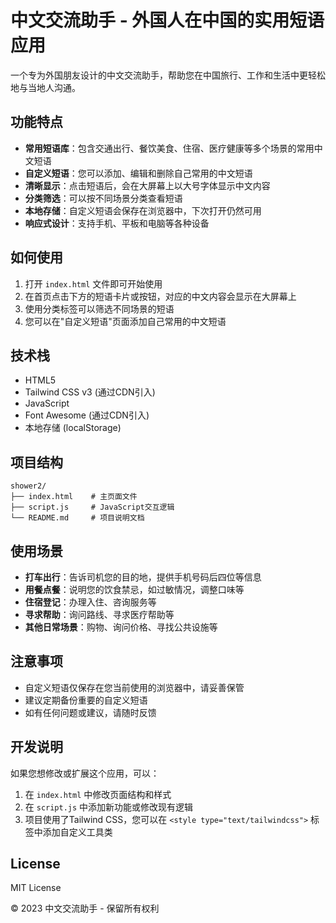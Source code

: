 # 中文交流助手 - 外国人在中国的实用短语应用

一个专为外国朋友设计的中文交流助手，帮助您在中国旅行、工作和生活中更轻松地与当地人沟通。

## 功能特点

- **常用短语库**：包含交通出行、餐饮美食、住宿、医疗健康等多个场景的常用中文短语
- **自定义短语**：您可以添加、编辑和删除自己常用的中文短语
- **清晰显示**：点击短语后，会在大屏幕上以大号字体显示中文内容
- **分类筛选**：可以按不同场景分类查看短语
- **本地存储**：自定义短语会保存在浏览器中，下次打开仍然可用
- **响应式设计**：支持手机、平板和电脑等各种设备

## 如何使用

1. 打开 `index.html` 文件即可开始使用
2. 在首页点击下方的短语卡片或按钮，对应的中文内容会显示在大屏幕上
3. 使用分类标签可以筛选不同场景的短语
4. 您可以在"自定义短语"页面添加自己常用的中文短语

## 技术栈

- HTML5
- Tailwind CSS v3 (通过CDN引入)
- JavaScript
- Font Awesome (通过CDN引入)
- 本地存储 (localStorage)

## 项目结构

```
shower2/
├── index.html    # 主页面文件
├── script.js     # JavaScript交互逻辑
└── README.md     # 项目说明文档
```

## 使用场景

- **打车出行**：告诉司机您的目的地，提供手机号码后四位等信息
- **用餐点餐**：说明您的饮食禁忌，如过敏情况，调整口味等
- **住宿登记**：办理入住、咨询服务等
- **寻求帮助**：询问路线、寻求医疗帮助等
- **其他日常场景**：购物、询问价格、寻找公共设施等

## 注意事项

- 自定义短语仅保存在您当前使用的浏览器中，请妥善保管
- 建议定期备份重要的自定义短语
- 如有任何问题或建议，请随时反馈

## 开发说明

如果您想修改或扩展这个应用，可以：
1. 在 `index.html` 中修改页面结构和样式
2. 在 `script.js` 中添加新功能或修改现有逻辑
3. 项目使用了Tailwind CSS，您可以在 `<style type="text/tailwindcss">` 标签中添加自定义工具类

## License

MIT License

© 2023 中文交流助手 - 保留所有权利